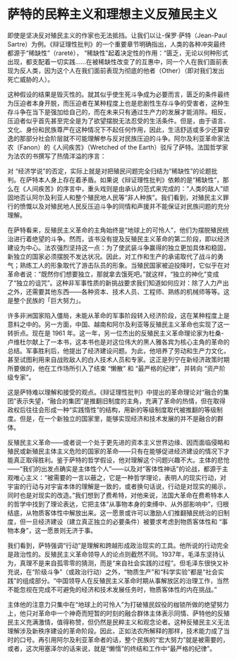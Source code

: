 # 萨特的民粹主义和理想主义反殖民主义

即使是坚决反对殖民主义的作家也无法抵挡。让我们以让-保罗·萨特（Jean-Paul Sartre）为例。《辩证理性批判》的一个重要章节明确指出，人类的各种冲突最终都源于“稀缺性”（rareté）， “稀缺性”起着决定性的作用：“匮乏，无论以何种形式出现，都支配着一切实践……在被稀缺性改变了的互惠中，同一个人在我们面前表现为反人类，因为这个人在我们面前表现为彻底的他者（Other）（即对我们发出死亡威胁的人）。

这种假设的结果是毁灭性的。就其似乎使生死斗争成为必要而言，匮乏的条件最终为压迫者本身开脱，而压迫者在某种程度上也是悲剧性生存斗争的受害者，这种生存斗争在当下是强加给自己的，而在未来只有通过生产力的发展才能消除。相反，压迫者似乎首先甚至完全是为了欲望摆脱无法忍受的生活条件。但是，由于语言、文化、身份和民族尊严在这种情况下不起任何作用，因此，生活舒适或多少还算安逸的那部分社会阶层就不可能理解参与反对民族压迫的斗争。阿尔及利亚革命家法农（Fanon）的《人间疾苦》（Wretched of the Earth）驳斥了萨特。法国哲学家为法农的书撰写了热情洋溢的序言：

对 “经济学说”的否定，实际上就是对把殖民问题完全归结为“稀缺性”的论题批判。在萨特本人身上存在着矛盾。如果说《辩证理性批判》依赖的是“稀缺性”，那么在《人间疾苦》的序言中，重头戏则是由承认的范式来完成的：“人类的敌人”顽固地否认阿尔及利亚人和整个殖民地人民等“非人种族”。我们看到，对殖民主义罪行的愤慨以及对殖民地人民反压迫斗争的同情和声援并不能保证对民族问题的充分理解。

在萨特看来，反殖民主义革命的主角始终是“地球上的可怜人”，他们为摆脱殖民统治进行着绝望的斗争。然而，该书没有提及反殖民主义革命的第二阶段，即以经济建设为中心。法农强烈坚持这一点：为了使武装斗争赢得的独立更加具体和稳固，新独立的国家必须摆脱不发达状况。因此，对工作和生产的承诺取代了战斗的勇气；熟练工人的形象取代了游击队员的形象。当殖民国家被迫投降时，它似乎在对革命者说：“既然你们想要独立，那就拿去饿死吧。”就这样，“独立的神化”变成了“独立的诅咒”。这种非军事性质的新挑战要求我们知道如何应对：除了人力产出之外，还需要其他东西——各种资本、技术人员、工程师、熟练的机械师等等。这是整个民族的「巨大努力」。

许多非洲国家陷入僵局，未能从革命的军事阶段转入经济阶段，这在某种程度上是意料之中的。另一方面，中国、越南和阿尔及利亚等反殖民主义革命也实现了这一转折点。现在是 1961 年。这一年，另一位杰出的反殖民主义革命理论家为杜桑-卢维杜尔献上了一本书，这本书也是对这位伟大的黑人雅各宾为核心主角的革命的总结。军事胜利后，他提出了经济建设问题。为此，他培养了劳动和生产力文化，甚至试图利用来自战败敌人的白人技术人员和专家。这正是列宁在新经济政策时期所要做的，他在工作场所引入了结束 “懒散” 和 “最严格的纪律”，并转向 “资产阶级专家”。

这是萨特难以理解和接受的观点。《辩证理性批判》中提出的革命理论对“融合的集团”表示失望，“融合的集团”是推翻旧制度的主角，充满了革命的热情，但在取得政权后往往会形成一种“实践惰性”的结构，用新的等级制度取代被推翻的等级制度。但是，在一个新独立的国家里，能够实现经济和技术发展的并不是融合的群体。

反殖民主义革命——或者说一个处于更先进的资本主义世界边缘、因而面临侵略和殖民或新殖民主体主义危险的国家的革命——只有在能够促进经济建设的情况下才能真正取得胜利。鉴于萨特的哲学假设，他对理解这个问题兴趣不大。主体的悲怆——“我们的出发点确实是主体性个人”——以及对“客体性神话”的论战，都源于主观唯心主义：“被需要的一言以蔽之，它是一种哲学理论，表明人的现实行动，对宇宙的行动与对宇宙本体的理解是一致的，或者换句话说，行动是对现实的揭示，同时也是对现实的改造。”我们想到了费希特，对他来说，法国大革命在费希特本人的哲学中找到了理论表达，它把主体“从事物本身的束缚中、从外部影响中”，归根结底，从物质客体性中解放出来。这一愿景或许可以激励人们推翻殖民统治的旧制度，但一旦经济建设（建立真正独立的必要条件）被要求考虑到物质客体性和 “事物本身”，这一愿景则无济于事。

我们看到，萨特强调“行动”是理解和跨越形成政治现实的工具。他所说的行动完全是政治性的。反殖民主义革命领导人的论点则截然不同。1937年，毛泽东坚持认为，真理不是来自孤零零的猜测，而是“来自社会实践的过程”。但毛泽东很快又补充说，在“阶级斗争”（或政治行动）之外，“物质生产”和“科学实验”都是“社会实践”的组成部分。“中国领导人在反殖民主义革命时期从事解放区的治理工作，当然不能忽视在完成不可避免的经济和技术发展任务时，物质客体性的内在挑战。”

主体他的注意力只集中在“地球上的可怜人”为打破殖民奴役的枷锁所做的绝望努力上，他只对革命中一个神奇而短暂的时刻的融合群体主体表示同情、萨特他的反殖民主义充满激情，值得称赞，但仍然是民粹主义和观念论者。这种反殖民主义无法理解涉及新秩序建设的革命阶段。因此，正如法农所解释的那样，技术能力成了当时的口号。再引用阿尔及利亚革命者的话，整个民族的“宏大努力”就是被需要的，或者，这次用塞泽尔的话来说，就是“懒惰”的终结和工作中“最严格的纪律”。

